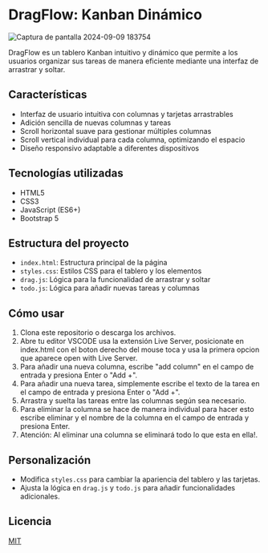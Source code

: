 # DragFlow: Kanban Dinámico

![Captura de pantalla 2024-09-09 183754](https://github.com/user-attachments/assets/7c2ee3d6-f924-4584-88aa-46ea66a7b6c2)

DragFlow es un tablero Kanban intuitivo y dinámico que permite a los usuarios organizar sus tareas de manera eficiente mediante una interfaz de arrastrar y soltar.

## Características

- Interfaz de usuario intuitiva con columnas y tarjetas arrastrables
- Adición sencilla de nuevas columnas y tareas
- Scroll horizontal suave para gestionar múltiples columnas
- Scroll vertical individual para cada columna, optimizando el espacio
- Diseño responsivo adaptable a diferentes dispositivos

## Tecnologías utilizadas

- HTML5
- CSS3
- JavaScript (ES6+)
- Bootstrap 5

## Estructura del proyecto

- `index.html`: Estructura principal de la página
- `styles.css`: Estilos CSS para el tablero y los elementos
- `drag.js`: Lógica para la funcionalidad de arrastrar y soltar
- `todo.js`: Lógica para añadir nuevas tareas y columnas

## Cómo usar

1. Clona este repositorio o descarga los archivos.
2. Abre tu editor VSCODE usa la extensión Live Server, posicionate en index.html con el boton derecho del mouse toca y usa la primera opcion que aparece open with Live Server.
3. Para añadir una nueva columna, escribe "add column" en el campo de entrada y presiona Enter o "Add +".
4. Para añadir una nueva tarea, simplemente escribe el texto de la tarea en el campo de entrada y presiona Enter o "Add +".
5. Arrastra y suelta las tareas entre las columnas según sea necesario.
6. Para eliminar la columna se hace de manera individual para hacer esto escribe eliminar y el nombre de la columna en el campo de entrada y presiona Enter.
7. Atención: Al eliminar una columna se eliminará todo lo que esta en ella!.

## Personalización

- Modifica `styles.css` para cambiar la apariencia del tablero y las tarjetas.
- Ajusta la lógica en `drag.js` y `todo.js` para añadir funcionalidades adicionales.


## Licencia

[MIT](https://choosealicense.com/licenses/mit/)
